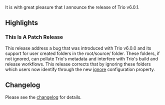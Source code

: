 <!--
template: articlepage
title: Trio v6.0.1
appendToTarget: true
category: releases
tag: v6.0.1
articleTitle: "Trio v6.0.1"
activeHeaderItem: 3
socialMediaMetaTags:
- "<meta property='og:type' content='article'>"
- "<meta property='og:title' content='Trio v6.0.1'>"
- "<meta property='og:description' content='It is with great pleasure that I announce the release of Trio v6.0.1.'>"
- "<meta property='og:url' content='https://gettriossg.com/blog/releases/2021/05/04/v6.0.1/'>"
- "<meta property='og:image' content='https://gettriossg.com/media/trio-social-media-image.png'>"
- "<meta name='twitter:card' content='summary_large_image'>"
- "<meta name='twitter:site' content='@gettriossg'>"
- "<meta name='twitter:creator' content='@jefftschwartz'>"
- "<meta name='twitter:title' content='Trio v6.0.1'>"
- "<meta name='twitter:description' content='It is with great pleasure that I announce the release of Trio v6.0.1.'>"
- "<meta name='twitter:image' content='https://gettriossg.com/media/trio-social-media-image.png'>"
-->

It is with great pleasure that I announce the release of Trio v6.0.1.

## Highlights

### This Is A Patch Release

This release address a bug that was introduced with Trio v6.0.0 and its support for user created folders in the root/source/ folder. These folders, if not ignored, can pollute Trio's metadata and interfere with Trio's build and release workflows. This release corrects that by ignoring these folders which users now identify through the new <a data-trio-link href="/docs/v6/configuration/#ignore">ignore</a> configuration property.


## Changelog

Please see the <a target="_blank" href="https://github.com/4awpawz/trio/issues?q=is%3Aissue+milestone%3Av6.0.1+is%3Aclosed">changelog</a> for details.
<!-- end -->
